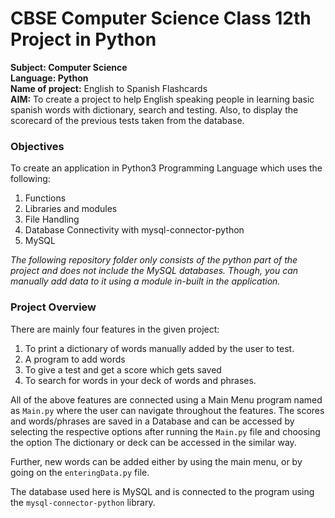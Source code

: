 # CBSE Computer Science Class 12th Project in Python
**Subject: Computer Science** <br>
**Language: Python** <br>
**Name of project:** English to Spanish Flashcards<br>
**AIM:** To create a project to help English speaking people in learning basic spanish words with dictionary, search and testing. Also, to display the scorecard of the previous tests taken from the database.


### Objectives
To create an application in Python3 Programming Language which uses the following:
1. Functions
2. Libraries and modules
3. File Handling
4. Database Connectivity with mysql-connector-python
5. MySQL

_The following repository folder only consists of the python part of the project and does not include the MySQL databases. Though, you can manually add data to it using a module in-built in the application._

### Project Overview

There are mainly four features in the given project:
1. To print a dictionary of words manually added by the user to test.
2. A program to add words
3. To give a test and get a score which gets saved
4. To search for words in your deck of words and phrases.

All of the above features are connected using a Main Menu program named as ```Main.py``` where the user can navigate throughout the features.
The scores and words/phrases are saved in a Database and can be accessed by selecting the respective options after running the ```Main.py``` file and choosing the option
The dictionary or deck can be accessed in the similar way.

Further, new words can be added either by using the main menu, or by going on the ```enteringData.py``` file.

The database used here is MySQL and is connected to the program using the ```mysql-connector-python``` library.

